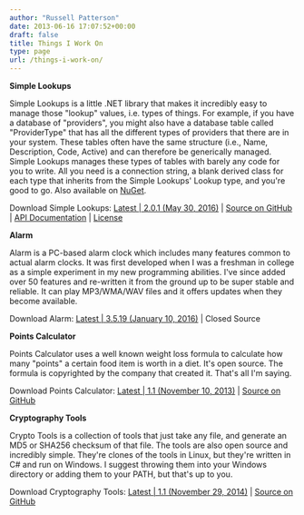 ```yaml
---
author: "Russell Patterson"
date: 2013-06-16 17:07:52+00:00
draft: false
title: Things I Work On
type: page
url: /things-i-work-on/
---
```


**Simple Lookups**

Simple Lookups is a little .NET library that makes it incredibly easy to manage those "lookup" values, i.e. types of things. For example, if you have a database of "providers", you might also have a database table called "ProviderType" that has all the different types of providers that there are in your system. These tables often have the same structure (i.e., Name, Description, Code, Active) and can therefore be generically managed. Simple Lookups manages these types of tables with barely any code for you to write. All you need is a connection string, a blank derived class for each type that inherits from the Simple Lookups' Lookup type, and you're good to go. Also available on [NuGet](https://www.nuget.org/packages/SimpleLookups/).

Download Simple Lookups: [Latest | 2.0.1 (May 30, 2016)](http://simplelookups.com/releases/2.0.1/SimpleLookups-2.0.1.zip) | [Source on GitHub](https://github.com/rwpcpe/simple-lookups/) | [API Documentation](/simplelookups-api/) | [License](http://simplelookups.com/releases/License.txt)

**Alarm**

Alarm is a PC-based alarm clock which includes many features common to actual alarm clocks. It was first developed when I was a freshman in college as a simple experiment in my new programming abilities. I've since added over 50 features and re-written it from the ground up to be super stable and reliable. It can play MP3/WMA/WAV files and it offers updates when they become available.

Download Alarm: [Latest | 3.5.19 (January 10, 2016)](/apps/alarm/alarm-latest.exe) | Closed Source

**Points Calculator**

Points Calculator uses a well known weight loss formula to calculate how many "points" a certain food item is worth in a diet. It's open source. The formula is copyrighted by the company that created it. That's all I'm saying.

Download Points Calculator: [Latest | 1.1 (November 10, 2013)](/apps/points/PointsCalculator-1.1.zip) | [Source on GitHub](https://github.com/rwpcpe/points-calculator/)

**Cryptography Tools**

Crypto Tools is a collection of tools that just take any file, and generate an MD5 or SHA256 checksum of that file. The tools are also open source and incredibly simple. They're clones of the tools in Linux, but they're written in C# and run on Windows. I suggest throwing them into your Windows directory or adding them to your PATH, but that's up to you.

Download Cryptography Tools: [Latest | 1.1 (November 29, 2014)](/apps/crypto/cryptotools-1.1.zip) | [Source on GitHub](https://github.com/rwpcpe/ps-crypto)

